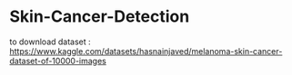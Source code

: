 # Skin-Cancer-Detection
to download dataset : https://www.kaggle.com/datasets/hasnainjaved/melanoma-skin-cancer-dataset-of-10000-images
